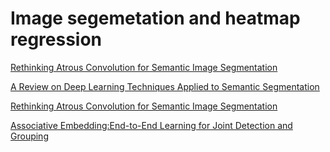 # Image segemetation and heatmap regression

[Rethinking Atrous Convolution for Semantic Image Segmentation](https://github.com/fandulu/paper-notes/blob/master/notes_details/Rethinking%20Atrous%20Convolution%20for%20Semantic%20Image%20Segmentation.md)

[A Review on Deep Learning Techniques Applied to Semantic Segmentation](https://github.com/fandulu/paper-notes/blob/master/notes_details/A%20Review%20on%20Deep%20Learning%20Techniques%20Applied%20to%20Semantic%20Segmentation.md)

[Rethinking Atrous Convolution for Semantic Image Segmentation](https://github.com/fandulu/paper-notes/blob/master/notes_details/Rethinking%20Atrous%20Convolution%20for%20Semantic%20Image%20Segmentation.md)

[Associative Embedding:End-to-End Learning for Joint Detection and Grouping]()
